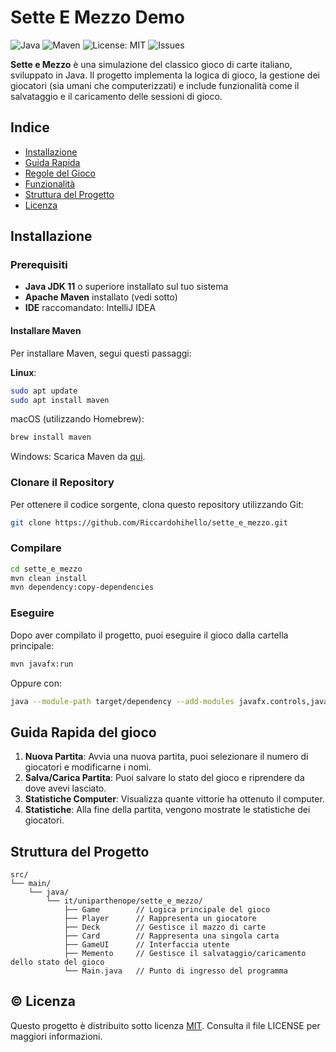 # Sette E Mezzo Demo
![Java](https://img.shields.io/badge/Java-17-blue.svg)
![Maven](https://img.shields.io/badge/Maven-3.6.3-blue.svg)
![License: MIT](https://img.shields.io/badge/License-MIT-yellow.svg)
![Issues](https://img.shields.io/github/issues/Riccardohihello/sette_e_mezzo)

**Sette e Mezzo** è una simulazione del classico gioco di carte italiano, sviluppato in Java. Il progetto implementa la logica di gioco, la gestione dei giocatori (sia umani che computerizzati) e include funzionalità come il salvataggio e il caricamento delle sessioni di gioco.

## Indice

- [Installazione](##installazione)
- [Guida Rapida](##guida-rapida)
- [Regole del Gioco](##regole-del-gioco)
- [Funzionalità](##funzionalità)
- [Struttura del Progetto](##struttura-del-progetto)
- [Licenza](##licenza)

## Installazione
### Prerequisiti

- **Java JDK 11** o superiore installato sul tuo sistema
- **Apache Maven** installato (vedi sotto)
- **IDE** raccomandato: IntelliJ IDEA

#### Installare Maven
Per installare Maven, segui questi passaggi:

**Linux**:
``` bash
sudo apt update
sudo apt install maven
```

macOS (utilizzando Homebrew):

``` bash
brew install maven
```

Windows: Scarica Maven da [qui](https://maven.apache.org/download.cgi).

### Clonare il Repository

Per ottenere il codice sorgente, clona questo repository utilizzando Git:

```bash
git clone https://github.com/Riccardohihello/sette_e_mezzo.git
```

### Compilare
```bash
cd sette_e_mezzo
mvn clean install
mvn dependency:copy-dependencies
```
### Eseguire

Dopo aver compilato il progetto, puoi eseguire il gioco dalla cartella principale:
``` bash
mvn javafx:run
```
Oppure con:
``` bash
java --module-path target/dependency --add-modules javafx.controls,javafx.fxml -cp target/sette_e_mezzo-1.0-SNAPSHOT.jar it.uniparthenope.sette_e_mezzo.Main
```

## Guida Rapida del gioco
1. **Nuova Partita**: Avvia una nuova partita, puoi selezionare il numero di giocatori e modificarne i nomi.
2. **Salva/Carica Partita**: Puoi salvare lo stato del gioco e riprendere da dove avevi lasciato.
3. **Statistiche Computer**: Visualizza quante vittorie ha ottenuto il computer.
4. **Statistiche**: Alla fine della partita, vengono mostrate le statistiche dei giocatori.

## Struttura del Progetto

``` less
src/
└── main/
    └── java/
        └── it/uniparthenope/sette_e_mezzo/
            ├── Game        // Logica principale del gioco
            ├── Player      // Rappresenta un giocatore
            ├── Deck        // Gestisce il mazzo di carte
            ├── Card        // Rappresenta una singola carta
            ├── GameUI      // Interfaccia utente
            ├── Memento     // Gestisce il salvataggio/caricamento dello stato del gioco
            └── Main.java   // Punto di ingresso del programma

```

## © Licenza
Questo progetto è distribuito sotto licenza [MIT](https://choosealicense.com/licenses/mit/). Consulta il file LICENSE per maggiori informazioni.

